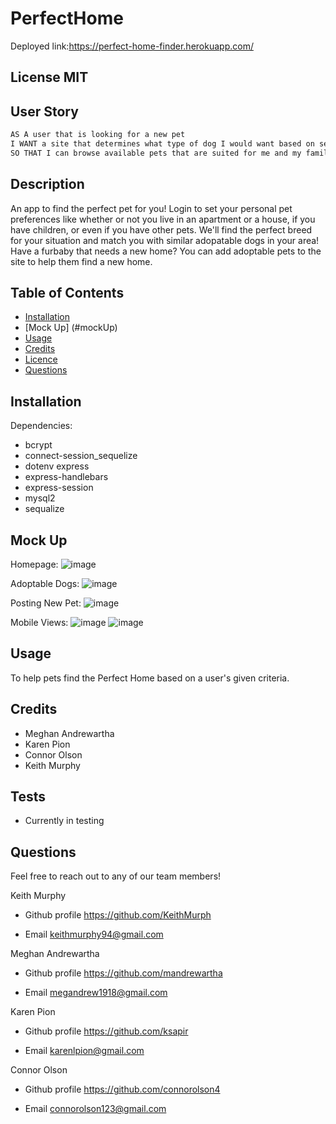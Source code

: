 #  PerfectHome

Deployed link:https://perfect-home-finder.herokuapp.com/


 ## License  MIT
 
 ## User Story

```md
AS A user that is looking for a new pet
I WANT a site that determines what type of dog I would want based on several criteria
SO THAT I can browse available pets that are suited for me and my family
```

 ## Description
 An app to find the perfect pet for you! Login to set your personal pet preferences like whether or not you live in an apartment or a house, if you have children, or even if you have other pets. We'll find the perfect breed for your situation and match you with similar adopatable dogs in your area! Have a furbaby that needs a new home? You can add adoptable pets to the site to help them find a new home.

 ## Table of Contents
 - [Installation](#howToInstall)
 - [Mock Up] (#mockUp)
 - [Usage](#usage)
 - [Credits](#credits)
 - [Licence](#license)
 - [Questions](#questions)

 ## Installation
 Dependencies:
 - bcrypt 
 - connect-session_sequelize
 - dotenv express
 - express-handlebars
 - express-session
 - mysql2
 - sequalize

## Mock Up
Homepage:
![image](https://user-images.githubusercontent.com/84876493/128796691-c230e9bb-4470-4665-8538-2f05a07f41fa.png)

Adoptable Dogs:
![image](https://user-images.githubusercontent.com/84876493/128796759-1f1e285b-2368-40c5-8901-5741dc29fe93.png)

Posting New Pet:
![image](https://user-images.githubusercontent.com/84876493/128796845-5aa09e7b-af49-4c80-ac79-db07a52fa5a8.png)

Mobile Views:
![image](https://user-images.githubusercontent.com/84876493/128905690-533dcbe1-a123-4756-bfae-b6c11950bb48.png)
![image](https://user-images.githubusercontent.com/84876493/128905715-e4410121-7f68-428c-8988-2dc9f041b0cd.png)




 ## Usage
 To help pets find the Perfect Home based on a user's given criteria.
    
   

 ## Credits
- Meghan Andrewartha
- Karen Pion
- Connor Olson
- Keith Murphy


 ## Tests

 - Currently in testing

 ## Questions

 Feel free to reach out to any of our team members!

Keith Murphy

- Github profile
  https://github.com/KeithMurph

- Email 
  keithmurphy94@gmail.com

Meghan Andrewartha

- Github profile
  https://github.com/mandrewartha

- Email 
  megandrew1918@gmail.com

Karen Pion

- Github profile
  https://github.com/ksapir

- Email 
  karenlpion@gmail.com

Connor Olson

- Github profile
  https://github.com/connorolson4

- Email 
  connorolson123@gmail.com

